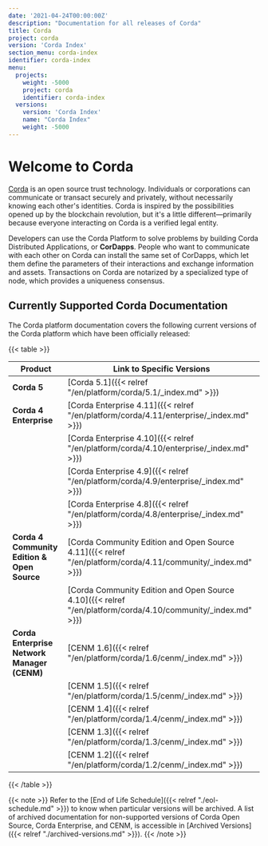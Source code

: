 ```yaml
---
date: '2021-04-24T00:00:00Z'
description: "Documentation for all releases of Corda"
title: Corda
project: corda
version: 'Corda Index'
section_menu: corda-index
identifier: corda-index
menu:
  projects:
    weight: -5000
    project: corda
    identifier: corda-index
  versions:
    version: 'Corda Index'
    name: "Corda Index"
    weight: -5000
---
```


# Welcome to Corda

[Corda](https://www.corda.net/) is an open source trust technology. Individuals or corporations can communicate or transact securely and privately, without necessarily knowing each other's identities. Corda is inspired by the possibilities opened up by the blockchain revolution, but it's a little different—primarily because everyone interacting on Corda is a verified legal entity.

Developers can use the Corda Platform to solve problems by building Corda Distributed Applications, or **CorDapps**. People who want to communicate with each other on Corda can install the same set of CorDapps, which let them define the parameters of their interactions and exchange information and assets. Transactions on Corda are notarized by a specialized type of node, which provides a uniqueness consensus.

## Currently Supported Corda Documentation

The Corda platform documentation covers the following current versions of the Corda platform which have been officially released:

{{< table >}}

| Product                                     | Link to Specific Versions                                                             |
| ------------------------------------------- | ------------------------------------------------------------------------------------- |
| **Corda 5**                                 | [Corda 5.1]({{< relref "/en/platform/corda/5.1/_index.md" >}})                         |
| **Corda 4 Enterprise**                      | [Corda Enterprise 4.11]({{< relref "/en/platform/corda/4.11/enterprise/_index.md" >}}) |
|                                             | [Corda Enterprise 4.10]({{< relref "/en/platform/corda/4.10/enterprise/_index.md" >}}) |
|                                             | [Corda Enterprise 4.9]({{< relref "/en/platform/corda/4.9/enterprise/_index.md" >}})   |
|                                             | [Corda Enterprise 4.8]({{< relref "/en/platform/corda/4.8/enterprise/_index.md" >}})  |
| **Corda 4 Community Edition & Open Source** | [Corda Community Edition and Open Source 4.11]({{< relref "/en/platform/corda/4.11/community/_index.md" >}}) |
|                                             | [Corda Community Edition and Open Source 4.10]({{< relref "/en/platform/corda/4.10/community/_index.md" >}}) |
| **Corda Enterprise Network Manager (CENM)** | [CENM 1.6]({{< relref "/en/platform/corda/1.6/cenm/_index.md" >}})                                           |
|                                             | [CENM 1.5]({{< relref "/en/platform/corda/1.5/cenm/_index.md" >}})                                          |
|                                             | [CENM 1.4]({{< relref "/en/platform/corda/1.4/cenm/_index.md" >}})                                           |
|                                             | [CENM 1.3]({{< relref "/en/platform/corda/1.3/cenm/_index.md" >}})                                           |
|                                             | [CENM 1.2]({{< relref "/en/platform/corda/1.2/cenm/_index.md" >}})                                         |

{{< /table >}}

{{< note >}}
Refer to the [End of Life Schedule]({{< relref "./eol-schedule.md" >}}) to know when particular versions will be archived. A list of archived documentation for non-supported versions of Corda Open Source, Corda Enterprise, and CENM, is accessible in [Archived Versions]({{< relref "./archived-versions.md" >}}).
{{< /note >}}
